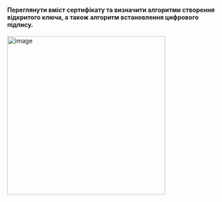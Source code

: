 #### Переглянути вміст сертифікату та визначити алгоритми створення відкритого ключа, а також алгоритм встановлення цифрового підпису.
<p><img width="364" alt="image" src="https://user-images.githubusercontent.com/52915030/207884940-b6af8b5d-b81c-4875-aa2c-4e5bf891a116.png"> </p>
